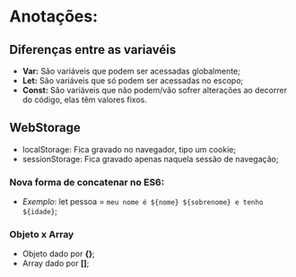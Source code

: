 # Anotações:

## Diferenças entre as variavéis

- **Var:** São variáveis que podem ser acessadas globalmente;
- **Let:**  São variáveis que só podem ser acessadas no escopo;
- **Const:** São variáveis que não podem/vão sofrer alterações ao decorrer do código, elas têm valores fixos.

## WebStorage

- localStorage: Fica gravado no navegador, tipo um cookie;
- sessionStorage: Fica gravado apenas naquela sessão de navegação;

### Nova forma de concatenar no ES6:

- *Exemplo*:  let pessoa = ``meu nome é ${nome} ${sobrenome} e tenho ${idade}``;

### Objeto x Array

- Objeto dado por  **{}**;
- Array dado por **[]**;